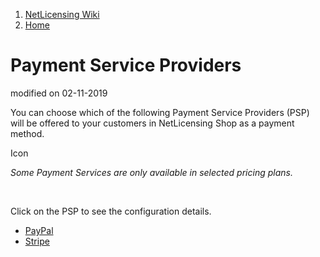 1.  [NetLicensing Wiki](index.html)
2.  [Home](Home_11010214.html)

<span id="title-text"> Payment Service Providers </span>
========================================================

modified on 02-11-2019

You can choose which of the following Payment Service Providers (PSP)
will be offered to your customers in NetLicensing Shop as a payment
method.

<span class="aui-icon icon-warning">Icon</span>

*Some Payment Services are only available in selected pricing plans.*

 

Click on the PSP to see the configuration details.

-   [PayPal](PayPal_11010239.html)
-   [Stripe](Stripe_15564816.html)


